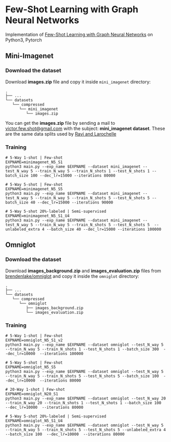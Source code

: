 # Few-Shot Learning with Graph Neural Networks
Implementation of [Few-Shot Learning with Graph Neural Networks](https://arxiv.org/pdf/1711.04043.pdf) on Python3, Pytorch


## Mini-Imagenet

### Download the dataset
Download **images.zip** file and copy it inside ```mini_imagenet``` directory:

    
    .
    ├── ...
    └── datasets                    
       └── compressed                
          └── mini_imagenet
             └── images.zip

You can get the **images.zip** file by sending a mail to victor.few.shot@gmail.com with the subject: **mini_imagenet dataset**. These are the same data splits used by [Ravi and Larochelle](https://openreview.net/pdf?id=rJY0-Kcll)


### Training

```
# 5-Way 1-shot | Few-shot 
EXPNAME=minimagenet_N5_S1
python3 main.py --exp_name $EXPNAME --dataset mini_imagenet --test_N_way 5 --train_N_way 5 --train_N_shots 1 --test_N_shots 1 --batch_size 100 --dec_lr=15000 --iterations 80000

# 5-Way 5-shot | Few-shot 
EXPNAME=minimagenet_N5_S5
python3 main.py --exp_name $EXPNAME --dataset mini_imagenet --test_N_way 5 --train_N_way 5 --train_N_shots 5 --test_N_shots 5 --batch_size 40 --dec_lr=15000 --iterations 90000

# 5-Way 5-shot 20%-labeled | Semi-supervised  
EXPNAME=minimagenet_N5_S1_U4
python3 main.py --exp_name $EXPNAME --dataset mini_imagenet --test_N_way 5 --train_N_way 5 --train_N_shots 5 --test_N_shots 5  --unlabeled_extra 4 --batch_size 40 --dec_lr=15000 --iterations 100000
```


## Omniglot

### Download the dataset
Download **images_background.zip** and **images_evaluation.zip** files from [brendenlake/omniglot](https://github.com/brendenlake/omniglot/tree/master/python) and copy it inside the ```omniglot``` directory:

    .
    ├── ...
    └── datasets                    
       └── compressed                
          └── omniglot
             ├── images_background.zip
             └── images_evaluation.zip
             
### Training
```
# 5-Way 1-shot | Few-shot 
EXPNAME=omniglot_N5_S1_v2
python3 main.py --exp_name $EXPNAME --dataset omniglot --test_N_way 5 --train_N_way 5 --train_N_shots 1 --test_N_shots 1 --batch_size 300  --dec_lr=10000  --iterations 100000

# 5-Way 5-shot | Few-shot 
EXPNAME=omniglot_N5_S5
python3 main.py --exp_name $EXPNAME --dataset omniglot --test_N_way 5 --train_N_way 5 --train_N_shots 5 --test_N_shots 5 --batch_size 100  --dec_lr=10000  --iterations 80000

# 20-Way 1-shot | Few-shot 
EXPNAME=omniglot_N20_S1
python3 main.py --exp_name $EXPNAME --dataset omniglot --test_N_way 20 --train_N_way 20 --train_N_shots 1 --test_N_shots 1 --batch_size 100  --dec_lr=10000  --iterations 80000

# 5-Way 5-shot 20%-labeled | Semi-supervised  
EXPNAME=omniglot_N5_S1_U4
python3 main.py --exp_name $EXPNAME --dataset omniglot --test_N_way 5 --train_N_way 5 --train_N_shots 5 --test_N_shots 5 --unlabeled_extra 4 --batch_size 100  --dec_lr=10000  --iterations 80000
```
